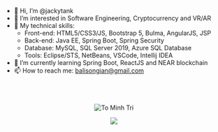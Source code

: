 - 👋 Hi, I’m @jackytank
- 👀 I’m interested in Software Engineering, Cryptocurrency and VR/AR
- 🤹 My technical skills:
  + Front-end: HTML5/CSS3/JS, Bootstrap 5, Bulma, AngularJS, JSP
  + Back-end: Java EE, Spring Boot, Spring Security
  + Database: MySQL, SQL Server 2019, Azure SQL Database
  + Tools: Eclipse/STS, NetBeans, VSCode, Intellij IDEA
- 🌱 I’m currently learning Spring Boot, ReactJS and NEAR blockchain
- 📫 How to reach me:
  balisongian@gmail.com
  
 <br>
 <br>
  
 <p align="center">
  <img  src="https://github-readme-streak-stats.herokuapp.com/?user=jackytank&theme=white" alt="To Minh Tri" />
 </p>
 <p align="center">
  <img  src="https://github-readme-stats.vercel.app/api/top-langs/?username=jackytank&layout=compact&theme=white" /> 
 </p>
  

